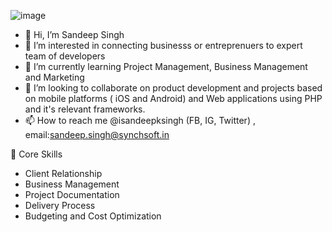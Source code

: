 ![image](https://user-images.githubusercontent.com/59594541/151302900-88017008-9c7a-407e-8a95-6bb93f2649a9.png)

- 👋 Hi, I’m Sandeep Singh
- 👀 I’m interested in connecting businesss or entreprenuers to expert team of developers
- 🌱 I’m currently learning Project Management, Business Management and Marketing
- 💞️ I’m looking to collaborate on product development and projects based on mobile platforms ( iOS and Android) and Web applications using PHP and it's relevant frameworks.
- 📫 How to reach me @isandeepksingh (FB, IG, Twitter) , email:sandeep.singh@synchsoft.in 

<!---
isandeepksingh/isandeepksingh is a ✨ special ✨ repository because its `README.md` (this file) appears on your GitHub profile.
You can click the Preview link to take a look at your changes.
--->
💪 Core Skills
- Client Relationship
- Business Management
- Project Documentation
- Delivery Process
- Budgeting and Cost Optimization
